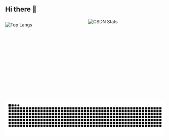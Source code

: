 ## Hi there 👋

<!--
**xiaozong-ai/xiaozong-ai** is a ✨ _special_ ✨ repository because its `README.md` (this file) appears on your GitHub profile.

Here are some ideas to get you started:

- 🔭 I’m currently working on ...
- 🌱 I’m currently learning ...
- 👯 I’m looking to collaborate on ...
- 🤔 I’m looking for help with ...
- 💬 Ask me about ...
- 📫 How to reach me: ...
- 😄 Pronouns: ...
- ⚡ Fun fact: ...
-->
<div style="display:flex; justify-content:center; gap:20px; align-items:center;">
  <img 
    src="https://github-readme-stats.vercel.app/api/top-langs/?username=xiaozong-ai&hide_progress=false&layout=compact&theme=default" 
    alt="Top Langs" 
    style="width:400px; height:180px; object-fit:contain;"
  />
  <img 
    src="https://stats.justsong.cn/api/csdn?id=L__james" 
    alt="CSDN Stats" 
    style="width:400px; height:200px; object-fit:contain;"
  />
</div>

<p align="center">
  <img 
    alt="github contribution grid snake animation light" 
    src="https://raw.githubusercontent.com/xiaozong-ai/xiaozong-ai/output/github-contribution-grid-snake.svg" 
    style="width:820px; height:200px; object-fit:contain;"
  />
</p>
